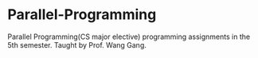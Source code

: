 # Parallel-Programming
Parallel Programming(CS major elective) programming assignments in the 5th semester. Taught by Prof. Wang Gang.
